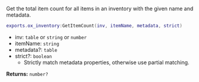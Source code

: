 Get the total item count for all items in an inventory with the given name and metadata.

```lua
exports.ox_inventory:GetItemCount(inv, itemName, metadata, strict)
```

- inv: `table` or `string` or `number`
- itemName: `string`
- metadata?: `table`
- strict?: `boolean`
  - Strictly match metadata properties, otherwise use partial matching.

**Returns:** `number?`
